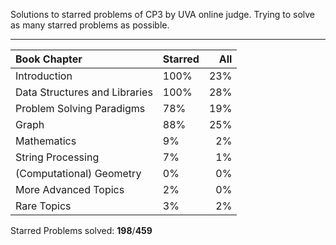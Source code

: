 Solutions to starred problems of CP3 by UVA online judge.
Trying to solve as many starred problems as possible.
___
|Book Chapter|Starred|All|
|:-|--|-:|
|Introduction|100%|23%|
|Data Structures and Libraries|100%|28%|
|Problem Solving Paradigms|78%|19%|
|Graph|88%|25%|
|Mathematics|9%|2%|
|String Processing|7%|1%|
|(Computational) Geometry|0%|0%|
|More Advanced Topics|2%|0%|
|Rare Topics|3%|2%|

Starred Problems solved: **198**/**459**
